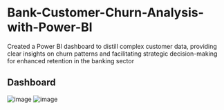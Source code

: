 # Bank-Customer-Churn-Analysis-with-Power-BI

 Created a Power BI dashboard to distill complex customer data, providing clear insights on churn patterns and facilitating strategic decision-making for enhanced retention in the banking sector
## Dashboard
![image](https://github.com/digvijaymachale/Bank-Customer-Churn-Analysis-with-Power-BI/assets/80525740/2988eade-b765-4b7a-ab8c-a7f5df220bd7)
![image](https://github.com/digvijaymachale/Bank-Customer-Churn-Analysis-with-Power-BI/assets/80525740/5916c87c-5c94-40a9-b3a9-f9f4ef99e9a0)

